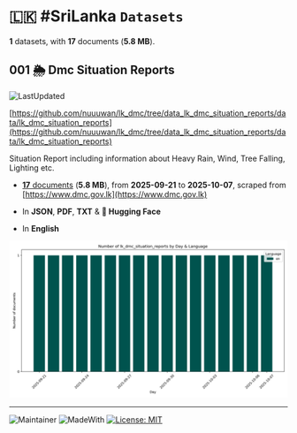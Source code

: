 # 🇱🇰 #SriLanka `Datasets`

**1** datasets, with **17** documents (**5.8 MB**).

## 001 🌦️ Dmc Situation Reports

![LastUpdated](https://img.shields.io/badge/last_updated-2025--10--07_09:41:16-green)

[https://github.com/nuuuwan/lk_dmc/tree/data_lk_dmc_situation_reports/data/lk_dmc_situation_reports](https://github.com/nuuuwan/lk_dmc/tree/data_lk_dmc_situation_reports/data/lk_dmc_situation_reports)

Situation Report including information about Heavy Rain, Wind, Tree Falling, Lighting etc.

- [**17** documents](https://github.com/nuuuwan/lk_dmc/tree/data_lk_dmc_situation_reports/data/lk_dmc_situation_reports) (**5.8 MB**), from **2025-09-21** to **2025-10-07**, scraped from [https://www.dmc.gov.lk](https://www.dmc.gov.lk)

- In **JSON**, **PDF**, **TXT** & **🤗 Hugging Face**

- In **English**

![Chart](https://raw.githubusercontent.com/nuuuwan/lk_dmc/refs/heads/data_lk_dmc_situation_reports/data/lk_dmc_situation_reports/docs_by_day_and_lang.png)

---

![Maintainer](https://img.shields.io/badge/maintainer-nuuuwan-red)
![MadeWith](https://img.shields.io/badge/made_with-python-blue)
[![License: MIT](https://img.shields.io/badge/License-MIT-yellow.svg)](https://opensource.org/licenses/MIT)
